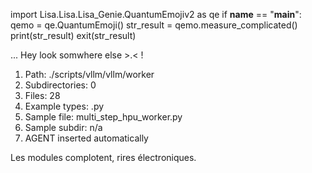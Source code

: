 
import Lisa.Lisa.Lisa_Genie.QuantumEmojiv2 as qe
if __name__ == "__main__":
  qemo = qe.QuantumEmoji()
  str_result = qemo.measure_complicated()
  print(str_result)
  exit(str_result)

... Hey look somwhere else >.< !

1. Path: ./scripts/vllm/vllm/worker
2. Subdirectories: 0
3. Files: 28
4. Example types: .py
5. Sample file: multi_step_hpu_worker.py
6. Sample subdir: n/a
7. AGENT inserted automatically

Les modules complotent, rires électroniques.
